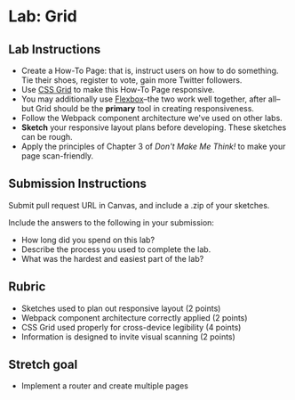 Lab: Grid
===

## Lab Instructions
* Create a How-To Page: that is, instruct users on how to do something. Tie their shoes, register to vote, gain more Twitter followers.
* Use [CSS Grid](https://css-tricks.com/snippets/css/complete-guide-grid/) to make this How-To Page responsive.
* You may additionally use [Flexbox](https://css-tricks.com/snippets/css/a-guide-to-flexbox/)–the two work well together, after all–but Grid should be the **primary** tool in creating responsiveness.
* Follow the Webpack component architecture we've used on other labs.
* **Sketch** your responsive layout plans before developing. These sketches can be rough.
* Apply the principles of Chapter 3 of *Don't Make Me Think!* to make your page scan-friendly.

## Submission Instructions
Submit pull request URL in Canvas, and include a .zip of your sketches.

Include the answers to the following in your submission:

* How long did you spend on this lab?
* Describe the process you used to complete the lab.
* What was the hardest and easiest part of the lab?

## Rubric
* Sketches used to plan out responsive layout (2 points)
* Webpack component architecture correctly applied (2 points)
* CSS Grid used properly for cross-device legibility (4 points)
* Information is designed to invite visual scanning (2 points)

## Stretch goal
* Implement a router and create multiple pages